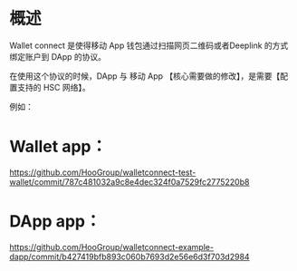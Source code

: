 # 概述

Wallet connect 是使得移动 App 钱包通过扫描网页二维码或者Deeplink 的方式绑定账户到 DApp 的协议。

在使用这个协议的时候，DApp 与 移动 App 【核心需要做的修改】，是需要【配置支持的 HSC 网络】。

例如：

# Wallet app：

https://github.com/HooGroup/walletconnect-test-wallet/commit/787c481032a9c8e4dec324f0a7529fc2775220b8

# DApp app：

https://github.com/HooGroup/walletconnect-example-dapp/commit/b427419bfb893c060b7693d2e56e6d3f703d2984
